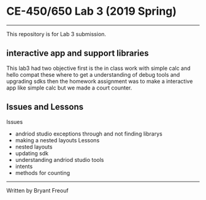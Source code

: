 # CE-450/650 Lab 3 (2019 Spring)
---
This repository is for Lab 3 submission.
 
## interactive app and support libraries
 
This lab3 had two objective first is the in class work with simple calc and hello compat these where to get a understanding of debug tools and upgrading sdks then the homework assignment was to make a interactive app like simple calc but we made a court counter.
 
## Issues and Lessons
 
 Issues  
 - andriod studio exceptions through and not finding librarys
 - making a nested layouts
 Lessons 
  - nested layouts
  - updating sdk
  - understanding andriod studio tools
  - intents
  - methods for counting 
---
Written by Bryant Freouf
